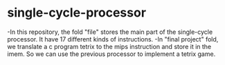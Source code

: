 # single-cycle-processor
-In this repository, the fold "file" stores the main part of the single-cycle processor. It have 17 different kinds of instructions.
-In "final project" fold, we translate a c program tetrix to the mips instruction and store it in the imem. So we can use the previous processor to implement a tetrix game.
